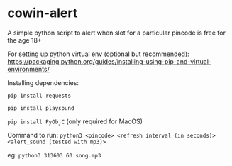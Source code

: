 # cowin-alert
A simple python script to alert when slot for a particular pincode is free for the age 18+

For setting up python virtual env (optional but recommended):
https://packaging.python.org/guides/installing-using-pip-and-virtual-environments/

Installing dependencies:

`pip install requests`

`pip install playsound`

`pip install PyObjC` (only required for MacOS)

Command to run:
`python3 <pincode> <refresh interval (in seconds)> <alert_sound (tested with mp3)>`

eg: `python3 313603 60 song.mp3`
